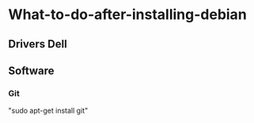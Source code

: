 # What-to-do-after-installing-debian

## Drivers Dell

## Software

### Git

"sudo apt-get install git"

